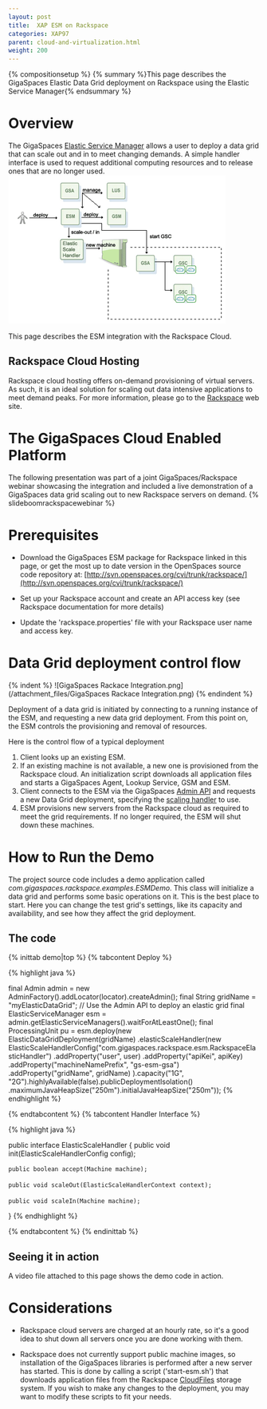 ```yaml
---
layout: post
title:  XAP ESM on Rackspace
categories: XAP97
parent: cloud-and-virtualization.html
weight: 200
---
```


{% compositionsetup %}
{% summary %}This page describes the GigaSpaces Elastic Data Grid deployment on Rackspace using the Elastic Service Manager{% endsummary %}

# Overview

The GigaSpaces [Elastic Service Manager](http://www.gigaspaces.com/wiki/display/XAP71/The+Elastic+Service+Manager) allows a user to deploy a data grid that can scale out and in to meet changing demands. A simple handler interface is used to request additional computing resources and to release ones that are no longer used.
![flow.gif](/attachment_files/flow.gif)
&nbsp;

This page describes the ESM integration with the Rackspace Cloud.

## Rackspace Cloud Hosting

Rackspace cloud hosting offers on-demand provisioning of virtual servers. As such, it is an ideal solution for scaling out data intensive applications to meet demand peaks.
For more information, please go to the [Rackspace](http://www.rackspacecloud.com/cloud_hosting_products/servers) web site.

# The GigaSpaces Cloud Enabled Platform

The following presentation was part of a joint GigaSpaces/Rackspace webinar showcasing the integration and included a live demonstration of a GigaSpaces data grid scaling out to new Rackspace servers on demand.
{% slideboomrackspacewebinar %}

# Prerequisites

- Download the GigaSpaces ESM package for Rackspace linked in this page, or get the most up to date version in the OpenSpaces source code repository at: [http://svn.openspaces.org/cvi/trunk/rackspace/](http://svn.openspaces.org/cvi/trunk/rackspace/)

- Set up your Rackspace account and create an API access key (see Rackspace documentation for more details)

- Update the 'rackspace.properties' file with your Rackspace user name and access key.

# Data Grid deployment control flow

{% indent %}
![GigaSpaces Rackace Integration.png](/attachment_files/GigaSpaces Rackace Integration.png)
{% endindent %}

Deployment of a data grid is initiated by connecting to a running instance of the ESM, and requesting a new data grid deployment. From this point on, the ESM controls the provisioning and removal of resources.

Here is the control flow of a typical deployment

1. Client looks up an existing ESM.
1. If an existing machine is not available, a new one is provisioned from the Rackspace cloud. An initialization script downloads all application files and starts a GigaSpaces Agent, Lookup Service, GSM and ESM.
1. Client connects to the ESM via the GigaSpaces [Admin API](http://www.gigaspaces.com/wiki/display/XAP7/Administration+and+Monitoring+API) and requests a new Data Grid deployment, specifying the [scaling handler](http://www.gigaspaces.com/wiki/display/XAP71/Custom+Elastic+Scale+Handler+Example) to use.
1. ESM provisions new servers from the Rackspace cloud as required to meet the grid requirements. If no longer required, the ESM will shut down these machines.

# How to Run the Demo

The project source code includes a demo application called _com.gigaspaces.rackspace.examples.ESMDemo_. This class will initialize a data grid and performs some basic operations on it. This is the best place to start. Here you can change the test grid's settings, like its capacity and availability, and see how they affect the grid deployment.

## The code

{% inittab demo|top %}
{% tabcontent Deploy %}

{% highlight java %}

final Admin admin = new AdminFactory().addLocator(locator).createAdmin();
final String gridName = "myElasticDataGrid";
// Use the Admin API to deploy an elastic grid
final ElasticServiceManager esm = admin.getElasticServiceManagers().waitForAtLeastOne();
final ProcessingUnit pu = esm.deploy(new ElasticDataGridDeployment(gridName)
.elasticScaleHandler(new ElasticScaleHandlerConfig("com.gigaspaces.rackspace.esm.RackspaceElasticHandler")
.addProperty("user", user)
.addProperty("apiKei", apiKey)
.addProperty("machineNamePrefix", "gs-esm-gsa")
.addProperty("gridName", gridName)
).capacity("1G", "2G").highlyAvailable(false).publicDeploymentIsolation()
.maximumJavaHeapSize("250m").initialJavaHeapSize("250m"));
{% endhighlight %}

{% endtabcontent %}
{% tabcontent Handler Interface %}

{% highlight java %}

public interface ElasticScaleHandler {
    public void init(ElasticScaleHandlerConfig config);

    public boolean accept(Machine machine);

    public void scaleOut(ElasticScaleHandlerContext context);

    public void scaleIn(Machine machine);
}
{% endhighlight %}

{% endtabcontent %}
{% endinittab %}

## Seeing it in action

A video file attached to this page shows the demo code in action.

# Considerations

- Rackspace cloud servers are charged at an hourly rate, so it's a good idea to shut down all servers once you are done working with them.

- Rackspace does not currently support public machine images, so installation of the GigaSpaces libraries is performed after a new server has started. This is done by calling a script ('start-esm.sh') that downloads application files from the Rackspace [CloudFiles](http://www.rackspacecloud.com/cloud_hosting_products/files) storage system.
If you wish to make any changes to the deployment, you may want to modify these scripts to fit your needs.
